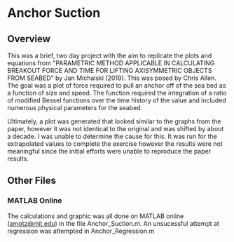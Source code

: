 # Anchor Suction

## Overview
This was a brief, two day project with the aim to replicate the plots and equations from "PARAMETRIC METHOD APPLICABLE IN CALCULATING BREAKOUT FORCE AND TIME FOR LIFTING AXISYMMETRIC OBJECTS FROM SEABED" by Jan Michalski (2019). This was posed by Chris Allen. The goal was a plot of force required to pull an anchor off of the sea bed as a function of size and speed. The function required the integration of a ratio of modified Bessel functions over the time history of the value and included numerous physical parameters for the seabed.

Ultimately, a plot was generated that looked similar to the graphs from the paper, however it was not identical to the original and was shifted by about a decade. I was unable to determine the cause for this. It was run for the extrapolated values to complete the exercise however the results were not meaningful since the initial efforts were unable to reproduce the paper results.

## Other Files
### MATLAB Online
The calculations and graphic was all done on MATLAB online (amotz@mit.edu) in the file Anchor_Suction.m. 
An unsucessful attempt at regression was attempted in Anchor_Regression.m